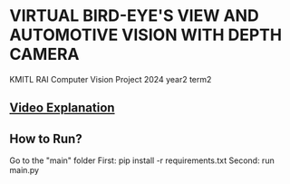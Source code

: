 # VIRTUAL BIRD-EYE'S VIEW AND AUTOMOTIVE VISION WITH DEPTH CAMERA
KMITL RAI Computer Vision Project 2024 year2 term2

## [Video Explanation]([https://youtu.be/6pfyj_-Tl2o)

## How to Run?
Go to the "main" folder
First: pip install -r requirements.txt
Second: run main.py
